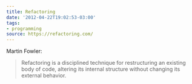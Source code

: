 ```yaml
---
title: Refactoring
date: '2012-04-22T19:02:53-03:00'
tags:
- programming
source: https://refactoring.com/
---
```

Martin Fowler:
> Refactoring is a disciplined technique for restructuring an existing body of code, altering its internal structure without changing its external behavior. 
